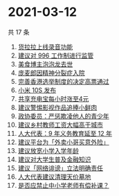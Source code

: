# 2021-03-12

共 17 条

<!-- BEGIN ZHIHUSEARCH -->
<!-- 最后更新时间 Fri Mar 12 2021 14:10:31 GMT+0800 (China Standard Time) -->
1. [货拉拉上线录音功能](https://www.zhihu.com/search?q=货拉拉)
1. [建议对 996 工作制进行监管](https://www.zhihu.com/search?q=996)
1. [美食博主泡泡龙去世](https://www.zhihu.com/search?q=泡泡龙)
1. [庞麦郎因精神分裂症入院](https://www.zhihu.com/search?q=庞麦郎)
1. [完善香港选举制度的决定高票通过](https://www.zhihu.com/search?q=香港选举制度)
1. [小米 10S 发布](https://www.zhihu.com/search?q=小米10s)
1. [共享充电宝每小时涨至4元](https://www.zhihu.com/search?q=共享充电宝)
1. [建议警惕影视作品追捧小鲜肉](https://www.zhihu.com/search?q=小鲜肉)
1. [政协委员：严惩欺凌他人的青少年](https://www.zhihu.com/search?q=校园欺凌)
1. [建议乡村教师工资大幅高于城市](https://www.zhihu.com/search?q=乡村教师)
1. [人大代表：9 年义务教育延至 12 年](https://www.zhihu.com/search?q=义务教育)
1. [建议平台为「外卖小哥买意外险」](https://www.zhihu.com/search?q=外卖小哥)
1. [建议放宽小学入学年龄](https://www.zhihu.com/search?q=入学年龄)
1. [建议对大学生普及金融知识](https://www.zhihu.com/search?q=大学生金融知识)
1. [建议「网络诽谤」立法明确责任](https://www.zhihu.com/search?q=网络诽谤)
1. [人大代表建议清理天价墓地](https://www.zhihu.com/search?q=天价墓地)
1. [是否应禁止中小学老师有偿补课？](https://www.zhihu.com/search?q=有偿补课)
<!-- END ZHIHUSEARCH -->
